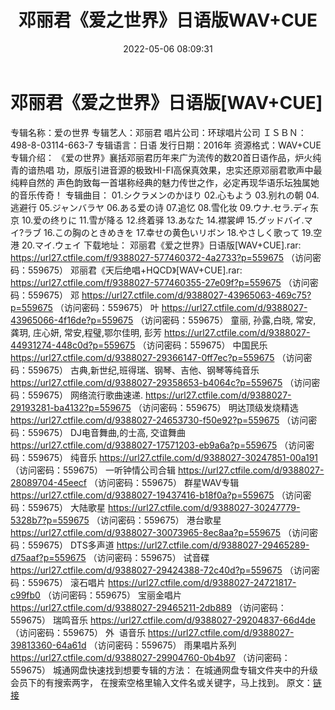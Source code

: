 ﻿---
title: 邓丽君《爱之世界》日语版WAV+CUE
date: 2022-05-06 08:09:31
categories: WAV车载音乐、镜像
tags: 华语中文
---
# 邓丽君《爱之世界》日语版[WAV+CUE]

专辑名称：爱の世界
专辑艺人：邓丽君
唱片公司：环球唱片公司
ＩＳＢＮ：498-8-03114-663-7
专辑语言：日语
发行日期：2016年
资源格式：WAV+CUE
专辑介绍：
《爱の世界》襄括邓丽君历年来广为流传的数20首日语作品，炉火纯青的谙热唱
功，原版引进音源的极致HI-FI高保真效果，忠实还原邓丽君歌声中最纯粹自然的
声色韵致每一首堪称经典的魅力传世之作，必定再现华语乐坛独属她的音乐传奇！
专辑曲目：
01.シクラメンのかほり
02.心もよう
03.别れの朝
04.逃避行
05.ジャンバラヤ
06.ある爱の诗
07.追忆
08.雪化妆
09.ウナ.セラ.ディ东京
10.爱の终りに
11.雪が降る
12.终着驿
13.あなた
14.襟裳岬
15.グッドバイ.マイ?ラブ
16.この胸のときめきを
17.幸せの黄色いリボン
18.やさしく歌って
19.空港
20.マイ.ウェイ
下载地址：
邓丽君《爱之世界》日语版[WAV+CUE].rar: https://url27.ctfile.com/f/9388027-577460372-4a2733?p=559675
（访问密码：559675）
邓丽君《天后绝唱+HQCD》[WAV+CUE].rar: https://url27.ctfile.com/f/9388027-577460355-27e09f?p=559675
（访问密码：559675）
邓
https://url27.ctfile.com/d/9388027-43965063-469c75?p=559675
（访问密码：559675）
叶
https://url27.ctfile.com/d/9388027-43965066-4f16de?p=559675
（访问密码：559675）
童丽, 孙露,白晓, 常安, 龚玥, 庄心妍, 常安,程璧,鄂尔佳明, 彭芳
https://url27.ctfile.com/d/9388027-44931274-448c0d?p=559675
（访问密码：559675）
中国民乐
https://url27.ctfile.com/d/9388027-29366147-0ff7ec?p=559675
（访问密码：559675）
古典,新世纪,班得瑞、钢琴、吉他、钢琴等纯音乐
https://url27.ctfile.com/d/9388027-29358653-b4064c?p=559675
（访问密码：559675）
网络流行歌曲速递.
https://url27.ctfile.com/d/9388027-29193281-ba4132?p=559675
（访问密码：559675）
明达顶级发烧精选
https://url27.ctfile.com/d/9388027-24653730-f50e92?p=559675
（访问密码：559675）
DJ电音舞曲,的士高, 交谊舞曲
https://url27.ctfile.com/d/9388027-17571203-eb9a6a?p=559675
（访问密码：559675）
纯音乐
https://url27.ctfile.com/d/9388027-30247851-00a191
（访问密码：559675）
一听钟情公司合辑
https://url27.ctfile.com/d/9388027-28089704-45eecf
（访问密码：559675）
群星WAV专辑
https://url27.ctfile.com/d/9388027-19437416-b18f0a?p=559675
（访问密码：559675）
大陆歌星
https://url27.ctfile.com/d/9388027-30247779-5328b7?p=559675
（访问密码：559675）
港台歌星
https://url27.ctfile.com/d/9388027-30073965-8ec8aa?p=559675
（访问密码：559675）
DTS多声道
https://url27.ctfile.com/d/9388027-29465289-d75aaf?p=559675
（访问密码：559675）
试音碟
https://url27.ctfile.com/d/9388027-29424388-72c40d?p=559675
（访问密码：559675）
滚石唱片
https://url27.ctfile.com/d/9388027-24721817-c99fb0
（访问密码：559675）
宝丽金唱片
https://url27.ctfile.com/d/9388027-29465211-2db889
（访问密码：559675）
瑞鸣音乐
https://url27.ctfile.com/d/9388027-29204837-66d4de
（访问密码：559675）
外  语音乐
https://url27.ctfile.com/d/9388027-39813360-64a61d
（访问密码：559675）
雨果唱片系列
https://url27.ctfile.com/d/9388027-29904760-0b4b97
（访问密码：559675）
城通网盘快速找到想要专辑的方法：
在城通网盘专辑文件夹中的升级会员下的有搜索两字，
在搜索空格里输入文件名或关键字，马上找到。
原文：[链接](https://blog.sina.com.cn/s/blog_1647c7e7601030x2s.html)